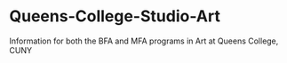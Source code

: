 # Queens-College-Studio-Art
Information for both the BFA and MFA programs in Art at Queens College, CUNY

